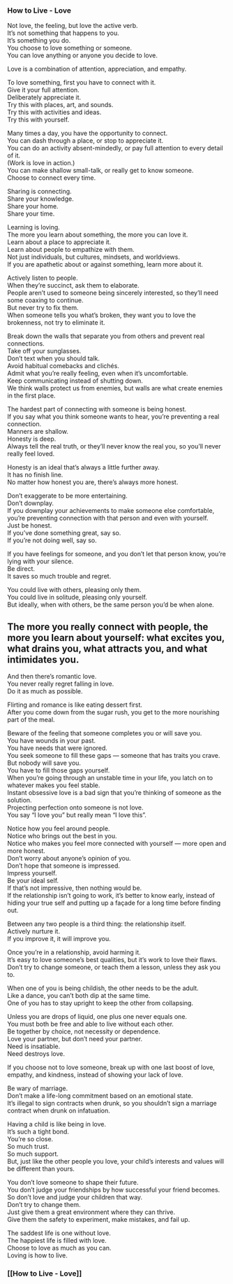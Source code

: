 ### How to Live - Love

Not love, the feeling, but love the active verb.  
It’s not something that happens to you.  
It’s something you do.  
You choose to love something or someone.  
You can love anything or anyone you decide to love.

Love is a combination of attention, appreciation, and empathy.

To love something, first you have to connect with it.  
Give it your full attention.  
Deliberately appreciate it.  
Try this with places, art, and sounds.  
Try this with activities and ideas.  
Try this with yourself.

Many times a day, you have the opportunity to connect.  
You can dash through a place, or stop to appreciate it.  
You can do an activity absent-mindedly, or pay full attention to every detail of it.  
(Work is love in action.)  
You can make shallow small-talk, or really get to know someone.  
Choose to connect every time.

Sharing is connecting.  
Share your knowledge.  
Share your home.  
Share your time.

Learning is loving.  
The more you learn about something, the more you can love it.  
Learn about a place to appreciate it.  
Learn about people to empathize with them.  
Not just individuals, but cultures, mindsets, and worldviews.  
If you are apathetic about or against something, learn more about it.

Actively listen to people.  
When they’re succinct, ask them to elaborate.  
People aren’t used to someone being sincerely interested, so they’ll need some coaxing to continue.  
But never try to fix them.  
When someone tells you what’s broken, they want you to love the brokenness, not try to eliminate it.

Break down the walls that separate you from others and prevent real connections.  
Take off your sunglasses.  
Don’t text when you should talk.  
Avoid habitual comebacks and clichés.  
Admit what you’re really feeling, even when it’s uncomfortable.  
Keep communicating instead of shutting down.  
We think walls protect us from enemies, but walls are what create enemies in the first place.

The hardest part of connecting with someone is being honest.  
If you say what you think someone wants to hear, you’re preventing a real connection.  
Manners are shallow.  
Honesty is deep.  
Always tell the real truth, or they’ll never know the real you, so you’ll never really feel loved.

Honesty is an ideal that’s always a little further away.  
It has no finish line.  
No matter how honest you are, there’s always more honest.

Don’t exaggerate to be more entertaining.  
Don’t downplay.  
If you downplay your achievements to make someone else comfortable, you’re preventing connection with that person and even with yourself.  
Just be honest.  
If you’ve done something great, say so.  
If you’re not doing well, say so.

If you have feelings for someone, and you don’t let that person know, you’re lying with your silence.  
Be direct.  
It saves so much trouble and regret.

You could live with others, pleasing only them.  
You could live in solitude, pleasing only yourself.  
But ideally, when with others, be the same person you’d be when alone.

The more you really connect with people, the more you learn about yourself: what excites you, what drains you, what attracts you, and what intimidates you.
-
And then there’s romantic love.  
You never really regret falling in love.  
Do it as much as possible.

Flirting and romance is like eating dessert first.  
After you come down from the sugar rush, you get to the more nourishing part of the meal.

Beware of the feeling that someone completes you or will save you.  
You have wounds in your past.  
You have needs that were ignored.  
You seek someone to fill these gaps — someone that has traits you crave.  
But nobody will save you.  
You have to fill those gaps yourself.  
When you’re going through an unstable time in your life, you latch on to whatever makes you feel stable.  
Instant obsessive love is a bad sign that you’re thinking of someone as the solution.  
Projecting perfection onto someone is not love.  
You say “I love you” but really mean “I love this”.

Notice how you feel around people.  
Notice who brings out the best in you.  
Notice who makes you feel more connected with yourself — more open and more honest.  
Don’t worry about anyone’s opinion of you.  
Don’t hope that someone is impressed.  
Impress yourself.  
Be your ideal self.  
If that’s not impressive, then nothing would be.  
If the relationship isn’t going to work, it’s better to know early, instead of hiding your true self and putting up a façade for a long time before finding out.

Between any two people is a third thing: the relationship itself.  
Actively nurture it.  
If you improve it, it will improve you.

Once you’re in a relationship, avoid harming it.  
It’s easy to love someone’s best qualities, but it’s work to love their flaws.  
Don’t try to change someone, or teach them a lesson, unless they ask you to.

When one of you is being childish, the other needs to be the adult.  
Like a dance, you can’t both dip at the same time.  
One of you has to stay upright to keep the other from collapsing.

Unless you are drops of liquid, one plus one never equals one.  
You must both be free and able to live without each other.  
Be together by choice, not necessity or dependence.  
Love your partner, but don’t need your partner.  
Need is insatiable.  
Need destroys love.

If you choose not to love someone, break up with one last boost of love, empathy, and kindness, instead of showing your lack of love.

Be wary of marriage.  
Don’t make a life-long commitment based on an emotional state.  
It’s illegal to sign contracts when drunk, so you shouldn’t sign a marriage contract when drunk on infatuation.

Having a child is like being in love.  
It’s such a tight bond.  
You’re so close.  
So much trust.  
So much support.  
But, just like the other people you love, your child’s interests and values will be different than yours.

You don’t love someone to shape their future.  
You don’t judge your friendships by how successful your friend becomes.  
So don’t love and judge your children that way.  
Don’t try to change them.  
Just give them a great environment where they can thrive.  
Give them the safety to experiment, make mistakes, and fail up.

The saddest life is one without love.  
The happiest life is filled with love.  
Choose to love as much as you can.  
Loving is how to live.

### [[How to Live - Love]]